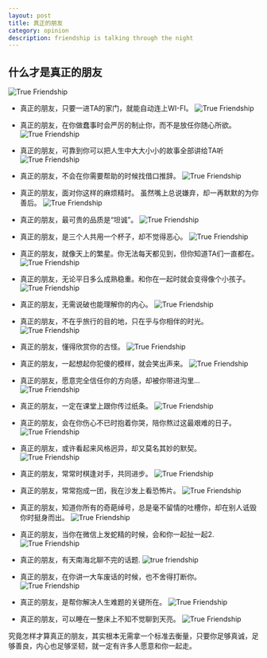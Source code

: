 ```yaml
---
layout: post
title: 真正的朋友
category: opinion
description: friendship is talking through the night
---
```


## 什么才是真正的朋友
![True Friendship](/images/2015_08/friendship1.png)

* 真正的朋友，只要一进TA的家门，就能自动连上WI-FI。
![True Friendship](/images/2015_08/friendship2.png)


* 真正的朋友，在你做蠢事时会严厉的制止你，而不是放任你随心所欲。
![True Friendship](/images/2015_08/friendship3.png)


* 真正的朋友，可靠到你可以把人生中大大小小的故事全部讲给TA听
![True Friendship](/images/2015_08/friendship4.png)


* 真正的朋友，不会在你需要帮助的时候找借口推辞。
![True Friendship](/images/2015_08/friendship5.png)


* 真正的朋友，面对你这样的麻烦精时。 虽然嘴上总说嫌弃，却一再默默的为你善后。
![True Friendship](/images/2015_08/friendship6.png)


* 真正的朋友，最可贵的品质是“坦诚”。
![True Friendship](/images/2015_08/friendship7.png)


* 真正的朋友，是三个人共用一个杯子，却不觉得恶心。
![True Friendship](/images/2015_08/friendship8.png)


* 真正的朋友，就像天上的繁星。你无法每天都见到，但你知道TA们一直都在。
![True Friendship](/images/2015_08/friendship9.png)


* 真正的朋友，无论平日多么成熟稳重。和你在一起时就会变得像个小孩子。
![True Friendship](/images/2015_08/friendship10.png)


* 真正的朋友，无需说破也能理解你的内心。
![True Friendship](/images/2015_08/friendship11.png)


* 真正的朋友，不在乎旅行的目的地，只在乎与你相伴的时光。
![True Friendship](/images/2015_08/friendship12.png)


* 真正的朋友，懂得欣赏你的古怪。
![True Friendship](/images/2015_08/friendship13.png)


* 真正的朋友，一起想起你犯傻的模样，就会笑出声来。
![True Friendship](/images/2015_08/friendship14.png)


* 真正的朋友，愿意完全信任你的方向感，却被你带进沟里...
![True Friendship](/images/2015_08/friendship15.png)


* 真正的朋友，一定在课堂上跟你传过纸条。
![True Friendship](/images/2015_08/friendship16.png)


* 真正的朋友，会在你伤心不已时抱着你哭，陪你熬过这最艰难的日子。
![True Friendship](/images/2015_08/friendship17.png)


* 真正的朋友，或许看起来风格迥异，却又莫名其妙的默契。
![True Friendship](/images/2015_08/friendship18.png)


* 真正的朋友，常常时棋逢对手，共同进步。
![True Friendship](/images/2015_08/friendship19.png)


* 真正的朋友，常常抱成一团，我在沙发上看恐怖片。
![True Friendship](/images/2015_08/friendship20.png)


* 真正的朋友，知道你所有的奇葩绰号，总是毫不留情的吐槽你，却在别人诋毁你时挺身而出。
![True Friendship](/images/2015_08/friendship21.png)


* 真正的朋友，当你在微信上发蛇精的时候，会和你一起扯一起2.
![True Friendship](/images/2015_08/friendship22.png)


* 真正的朋友，有天南海北聊不完的话题.
![true friendship](/images/2015_08/friendship23.png)


* 真正的朋友，在你讲一大车废话的时候，也不舍得打断你。
![True Friendship](/images/2015_08/friendship24.png)


* 真正的朋友，是帮你解决人生难题的关键所在。
![True Friendship](/images/2015_08/friendship25.png)


* 真正的朋友，可以睡在一整床上不知不觉聊到天亮。
![True Friendship](/images/2015_08/friendship26.png)

究竟怎样才算真正的朋友，其实根本无需拿一个标准去衡量，只要你足够真诚，足够善良，内心也足够坚韧，就一定有许多人愿意和你一起走。
